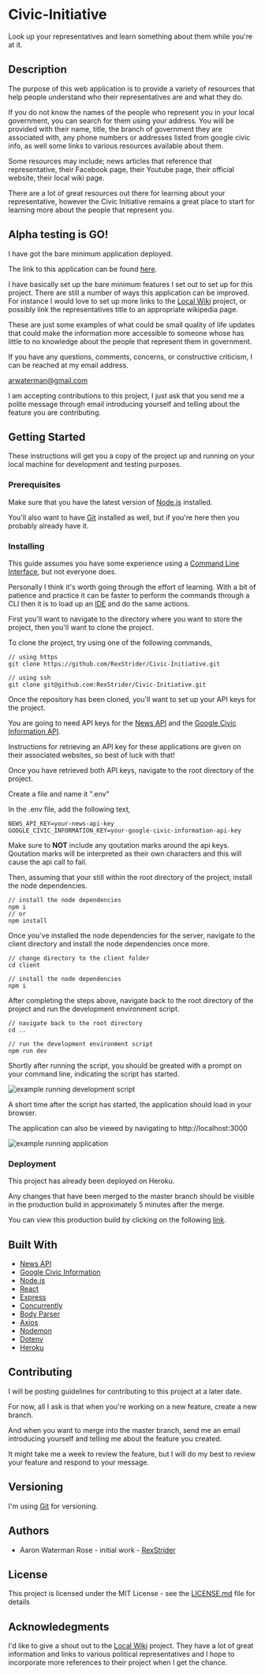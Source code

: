 # Civic-Initiative

Look up your representatives and learn something about them while you're at it.

## Description

The purpose of this web application is to provide a variety of resources that help people understand who their representatives are and what they do.

If you do not know the names of the people who represent you in your local government, you can search for them using your address. You will be provided with their name, title, the branch of government they are associated with, any phone numbers or addresses listed from google civic info, as well some links to various resources available about them.

Some resources may include; news articles that reference that representative, their Facebook page, their Youtube page, their official website, their local wiki page.

There are a lot of great resources out there for learning about your representative, however the Civic Initiative remains a great place to start for learning more about the people that represent you.

## Alpha testing is GO!

I have got the bare minimum application deployed.

The link to this application can be found [here](https://civic-initiative.herokuapp.com/).

I have basically set up the bare minimum features I set out to set up for this project. There are still a number of ways this application can be improved. For instance I would love to set up more links to the [Local Wiki](https://localwiki.org) project, or possibly link the representatives title to an appropriate wikipedia page.

These are just some examples of what could be small quality of life updates that could make the information more accessible to someone whose has little to no knowledge about the people that represent them in government.

If you have any questions, comments, concerns, or constructive criticism, I can be reached at my email address.

arwaterman@gmail.com

I am accepting contributions to this project, I just ask that you send me a polite message through email introducing yourself and telling about the feature you are contributing.

## Getting Started

These instructions will get you a copy of the project up and running on your local machine for development and testing purposes.

### Prerequisites

Make sure that you have the latest version of [Node.js](https://nodejs.org/en/) installed.

You'll also want to have [Git](https://git-scm.com/) installed as well, but if you're here then you probably already have it.

### Installing

This guide assumes you have some experience using a [Command Line Interface](https://en.wikipedia.org/wiki/Command-line_interface), but not everyone does.

Personally I think it's worth going through the effort of learning. With a bit of patience and practice it can be faster to perform the commands through a CLI then it is to load up an [IDE](https://en.wikipedia.org/wiki/Integrated_development_environment) and do the same actions. 

First you'll want to navigate to the directory where you want to store the project, then you'll want to clone the project.

To clone the project, try using one of the following commands,

```
// using https
git clone https://github.com/RexStrider/Civic-Initiative.git

// using ssh
git clone git@github.com:RexStrider/Civic-Initiative.git
```

Once the repository has been cloned, you'll want to set up your API keys for the project.

You are going to need API keys for the [News API](https://newsapi.org/) and the [Google Civic Information API](https://developers.google.com/civic-information/).

Instructions for retrieving an API key for these applications are given on their associated websites, so best of luck with that!

Once you have retrieved both API keys, navigate to the root directory of the project.

Create a file and name it ".env"

In the .env file, add the following text,

```
NEWS_API_KEY=your-news-api-key
GOOGLE_CIVIC_INFORMATION_KEY=your-google-civic-information-api-key
```

Make sure to **NOT** include any qoutation marks around the api keys. Qoutation marks will be interpreted as their own characters and this will cause the api call to fail.

Then, assuming that your still within the root directory of the project, install the node dependencies.

```
// install the node dependencies
npm i
// or
npm install
```

Once you've installed the node dependencies for the server, navigate to the client directory and install the node dependencies once more.

```
// change directory to the client folder
cd client

// install the node dependencies
npm i
```

After completing the steps above, navigate back to the root directory of the project and run the development environment script.

```
// navigate back to the root directory
cd ..

// run the development environment script
npm run dev
```

Shortly after running the script, you should be greated with a prompt on your command line, indicating the script has started.

![example running development script](./assets/screenshots/example-run-dev.PNG)

A short time after the script has started, the application should load in your browser.

The application can also be viewed by navigating to http://localhost:3000

![example running application](./assets/screenshots/example-application.PNG)

### Deployment

This project has already been deployed on Heroku.

Any changes that have been merged to the master branch should be visible in the production build in approximately 5 minutes after the merge.

You can view this production build by clicking on the following [link](https://civic-initiative.herokuapp.com/).

## Built With

 - [News API](https://newsapi.org/)
 - [Google Civic Information](https://developers.google.com/civic-information/)
 - [Node.js](https://nodejs.org/en/)
 - [React](https://reactjs.org/)
 - [Express](http://expressjs.com/)
 - [Concurrently](https://www.npmjs.com/package/concurrently)
 - [Body Parser](https://www.npmjs.com/package/body-parser)
 - [Axios](https://www.npmjs.com/package/axios)
 - [Nodemon](https://nodemon.io/)
 - [Dotenv](https://www.npmjs.com/package/dotenv)
 - [Heroku](https://www.heroku.com)

## Contributing

I will be posting guidelines for contributing to this project at a later date.

For now, all I ask is that when you're working on a new feature, create a new branch.

And when you want to merge into the master branch, send me an email introducing yourself and telling me about the feature you created.

It might take me a week to review the feature, but I will do my best to review your feature and respond to your message.

## Versioning

I'm using [Git](https://git-scm.com/) for versioning.

## Authors

 - Aaron Waterman Rose - initial work - [RexStrider](https://github.com/RexStrider)

## License

This project is licensed under the MIT License - see the [LICENSE.md](https://github.com/RexStrider/Civic-Initiative/blob/master/LICENSE.md) file for details

## Acknowledegments

I'd like to give a shout out to the [Local Wiki](https://localwiki.org) project. They have a lot of great information and links to various political representatives and I hope to incorporate more references to their project when I get the chance.